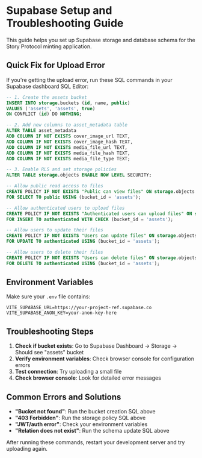 # Supabase Setup and Troubleshooting Guide

This guide helps you set up Supabase storage and database schema for the Story Protocol minting application.

## Quick Fix for Upload Error

If you're getting the upload error, run these SQL commands in your Supabase dashboard SQL Editor:

```sql
-- 1. Create the assets bucket
INSERT INTO storage.buckets (id, name, public)
VALUES ('assets', 'assets', true)
ON CONFLICT (id) DO NOTHING;

-- 2. Add new columns to asset_metadata table
ALTER TABLE asset_metadata 
ADD COLUMN IF NOT EXISTS cover_image_url TEXT,
ADD COLUMN IF NOT EXISTS cover_image_hash TEXT,
ADD COLUMN IF NOT EXISTS media_file_url TEXT,
ADD COLUMN IF NOT EXISTS media_file_hash TEXT,
ADD COLUMN IF NOT EXISTS media_file_type TEXT;

-- 3. Enable RLS and set storage policies
ALTER TABLE storage.objects ENABLE ROW LEVEL SECURITY;

-- Allow public read access to files
CREATE POLICY IF NOT EXISTS "Public can view files" ON storage.objects
FOR SELECT TO public USING (bucket_id = 'assets');

-- Allow authenticated users to upload files
CREATE POLICY IF NOT EXISTS "Authenticated users can upload files" ON storage.objects
FOR INSERT TO authenticated WITH CHECK (bucket_id = 'assets');

-- Allow users to update their files
CREATE POLICY IF NOT EXISTS "Users can update files" ON storage.objects
FOR UPDATE TO authenticated USING (bucket_id = 'assets');

-- Allow users to delete their files
CREATE POLICY IF NOT EXISTS "Users can delete files" ON storage.objects
FOR DELETE TO authenticated USING (bucket_id = 'assets');
```

## Environment Variables

Make sure your `.env` file contains:

```env
VITE_SUPABASE_URL=https://your-project-ref.supabase.co
VITE_SUPABASE_ANON_KEY=your-anon-key-here
```

## Troubleshooting Steps

1. **Check if bucket exists**: Go to Supabase Dashboard → Storage → Should see "assets" bucket
2. **Verify environment variables**: Check browser console for configuration errors
3. **Test connection**: Try uploading a small file
4. **Check browser console**: Look for detailed error messages

## Common Errors and Solutions

- **"Bucket not found"**: Run the bucket creation SQL above
- **"403 Forbidden"**: Run the storage policy SQL above  
- **"JWT/auth error"**: Check your environment variables
- **"Relation does not exist"**: Run the schema update SQL above

After running these commands, restart your development server and try uploading again.